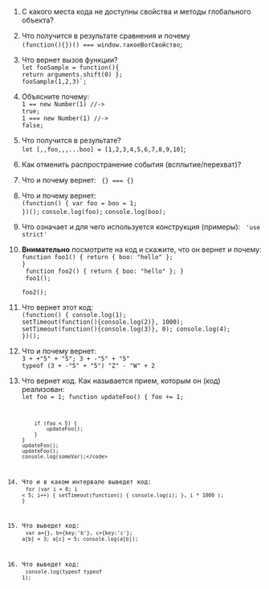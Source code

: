 1. С какого места кода не доступны свойства и методы глобального объекта?
2. Что получится в результате сравнения и почему <br/>
    `(function(){})() === window.такоеВотСвойство`;
3. Что вернет вызов функции? <br/>
    <code>let fooSample = function(){ return arguments.shift(0) };</code></br>
    <code>fooSample(1,2,3)`;</code>
4. Объясните почему: <br/>
    <code>1 == new Number(1) //-> true;</code>
    <br/>
    <code>1 === new Number(1) //-> false;</code>
5. Что получится в результате? <br/>
    `let [,,foo,,,...boo] = [1,2,3,4,5,6,7,8,9,10]`;
6. Как отменить распространение события (всплытие/перехват)?
7. Что и почему вернет: <code> {} === {} </code>
8. Что и почему вернет:<br/>
    <code>(function() {
            var foo = boo = 1;
        })();</code>
        <code>console.log(foo);</code>
        <code>console.log(boo);</code>
9. Что означает и для чего используется конструкция (примеры): <code> 'use strict' </code>
10. <strong>Внимательно</strong> посмотрите на код и скажите, что он вернет и почему:<br/>
    <code>function foo1()
        {
          return {
              boo: "hello"
          };
        }<br/>
        function foo2()
        {
          return
          {
              boo: "hello"
          };
        }<br/>
        foo1();<br/>
        foo2();</code>
11. Что вернет этот код:<br/>
    <code>(function() {
            console.log(1);
            setTimeout(function(){console.log(2)}, 1000);
            setTimeout(function(){console.log(3)}, 0);
            console.log(4);
        })();</code>
12. Что и почему вернет:<br/>
    <code>3 +  +"5" + "5";
        3 +  -"5" + "5"
        typeof (3 +  -"5" + "5")
        "Z" - "W" + 2</code>
13. Что вернет код. Как называется прием, которым он (код) реализован:<br/>
    <code>let foo = 1;
        function updateFoo() {
        	foo += 1;

        	if (foo < 5) {
        		updateFoo();
        	}
        }
        updateFoo();
        updateFoo();
        console.log(someVar);</code>
14. Что и в каком интервале выведет код:<br/>
    <code>for (var i = 0; i < 5; i++) {
          setTimeout(function() { console.log(i); }, i * 1000 );
        }</code>
15. Что выведет код:<br/>
    <code>var a={},
            b={key:'b'},
            c={key:'c'};
        a[b] = 3;
        a[c] = 5;
        console.log(a[b]);</code>
16. Что выведет код:<br/>
    <code>console.log(typeof typeof 1);</code>
